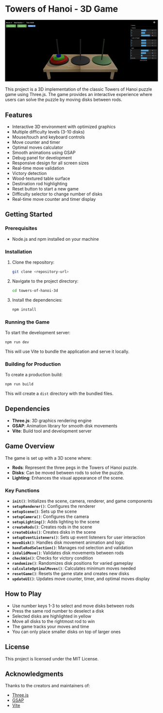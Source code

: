 # Towers of Hanoi - 3D Game

![Game Screenshot](game.png)

This project is a 3D implementation of the classic Towers of Hanoi puzzle game using Three.js. The game provides an interactive experience where users can solve the puzzle by moving disks between rods.

## Features

- Interactive 3D environment with optimized graphics
- Multiple difficulty levels (3-10 disks)
- Mouse/touch and keyboard controls
- Move counter and timer
- Optimal moves calculator
- Smooth animations using GSAP
- Debug panel for development
- Responsive design for all screen sizes
- Real-time move validation
- Victory detection
- Wood-textured table surface
- Destination rod highlighting
- Reset button to start a new game
- Difficulty selector to change number of disks
- Real-time move counter and timer display

## Getting Started

### Prerequisites

- Node.js and npm installed on your machine

### Installation

1. Clone the repository:
   ```bash
   git clone <repository-url>
   ```

2. Navigate to the project directory:
   ```bash
   cd towers-of-hanoi-3d
   ```

3. Install the dependencies:
   ```bash
   npm install
   ```

### Running the Game

To start the development server:

```bash
npm run dev
```

This will use Vite to bundle the application and serve it locally.

### Building for Production

To create a production build:

```bash
npm run build
```

This will create a `dist` directory with the bundled files.

## Dependencies

- **Three.js**: 3D graphics rendering engine
- **GSAP**: Animation library for smooth disk movements
- **Vite**: Build tool and development server

## Game Overview

The game is set up with a 3D scene where:

- **Rods**: Represent the three pegs in the Towers of Hanoi puzzle.
- **Disks**: Can be moved between rods to solve the puzzle.
- **Lighting**: Enhances the visual appearance of the scene.

### Key Functions

- **`init()`**: Initializes the scene, camera, renderer, and game components
- **`setupRenderer()`**: Configures the renderer
- **`setupScene()`**: Sets up the scene
- **`setupCamera()`**: Configures the camera
- **`setupLighting()`**: Adds lighting to the scene
- **`createRods()`**: Creates rods in the scene
- **`createDisks()`**: Creates disks in the scene
- **`setupEventListeners()`**: Sets up event listeners for user interaction
- **`moveDisk()`**: Handles disk movement animation and logic
- **`handleRodSelection()`**: Manages rod selection and validation
- **`isValidMove()`**: Validates disk movements between rods
- **`checkWin()`**: Checks for victory condition
- **`randomize()`**: Randomizes disk positions for varied gameplay
- **`calculateOptimalMoves()`**: Calculates minimum moves needed
- **`resetGame()`**: Resets the game state and creates new disks
- **`updateUI()`**: Updates move counter, timer, and optimal moves display

## How to Play

- Use number keys 1-3 to select and move disks between rods
- Press the same rod number to deselect a disk
- Selected disks are highlighted in yellow
- Move all disks to the rightmost rod to win
- The game tracks your moves and time
- You can only place smaller disks on top of larger ones

## License

This project is licensed under the MIT License.

## Acknowledgments

Thanks to the creators and maintainers of:
- [Three.js](https://threejs.org/)
- [GSAP](https://greensock.com/gsap/)
- [Vite](https://vitejs.dev/)